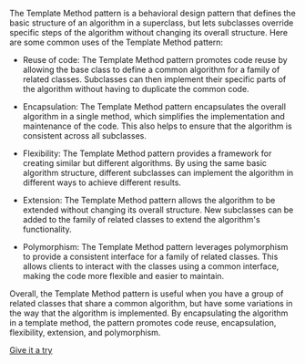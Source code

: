The Template Method pattern is a behavioral design pattern that defines the basic structure of an algorithm in a superclass, but lets subclasses override specific steps of the algorithm without changing its overall structure. Here are some common uses of the Template Method pattern:

- Reuse of code: The Template Method pattern promotes code reuse by allowing the base class to define a common algorithm for a family of related classes. Subclasses can then implement their specific parts of the algorithm without having to duplicate the common code.


- Encapsulation: The Template Method pattern encapsulates the overall algorithm in a single method, which simplifies the implementation and maintenance of the code. This also helps to ensure that the algorithm is consistent across all subclasses.


- Flexibility: The Template Method pattern provides a framework for creating similar but different algorithms. By using the same basic algorithm structure, different subclasses can implement the algorithm in different ways to achieve different results.


- Extension: The Template Method pattern allows the algorithm to be extended without changing its overall structure. New subclasses can be added to the family of related classes to extend the algorithm's functionality.


- Polymorphism: The Template Method pattern leverages polymorphism to provide a consistent interface for a family of related classes. This allows clients to interact with the classes using a common interface, making the code more flexible and easier to maintain.

Overall, the Template Method pattern is useful when you have a group of related classes that share a common algorithm, but have some variations in the way that the algorithm is implemented. By encapsulating the algorithm in a template method, the pattern promotes code reuse, encapsulation, flexibility, extension, and polymorphism.

[Give it a try](./../../../../../../../test/java/io/barblin/patterns/behavioral/template_method/TemplateMethodTest.java)